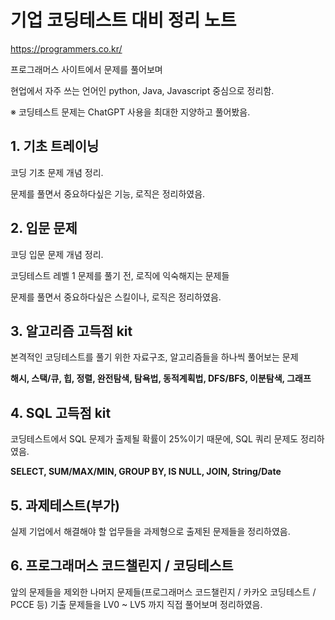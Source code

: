 # 기업 코딩테스트 대비 정리 노트

https://programmers.co.kr/

프로그래머스 사이트에서 문제를 풀어보며

현업에서 자주 쓰는 언어인 python, Java, Javascript 중심으로 정리함.

※ 코딩테스트 문제는 ChatGPT 사용을 최대한 지양하고 풀어봤음.

## 1. 기초 트레이닝

코딩 기초 문제 개념 정리.

문제를 풀면서 중요하다싶은 기능, 로직은 정리하였음.


## 2. 입문 문제

코딩 입문 문제 개념 정리.

코딩테스트 레벨 1 문제를 풀기 전, 로직에 익숙해지는 문제들

문제를 풀면서 중요하다싶은 스킬이나, 로직은 정리하였음.

## 3. 알고리즘 고득점 kit

본격적인 코딩테스트를 풀기 위한 자료구조, 알고리즘들을 하나씩 풀어보는 문제

**해시, 스택/큐, 힙, 정렬, 완전탐색, 탐욕법, 동적계획법, DFS/BFS, 이분탐색, 그래프**

## 4. SQL 고득점 kit

코딩테스트에서 SQL 문제가 출제될 확률이 25%이기 때문에, SQL 쿼리 문제도 정리하였음.

**SELECT, SUM/MAX/MIN, GROUP BY, IS NULL, JOIN, String/Date**

## 5. 과제테스트(부가)

실제 기업에서 해결해야 할 업무들을 과제형으로 출제된 문제들을 정리하였음.

## 6. 프로그래머스 코드챌린지 / 코딩테스트

앞의 문제들을 제외한 나머지 문제들(프로그래머스 코드챌린지 / 카카오 코딩테스트 / PCCE 등) 
기출 문제들을 LV0 ~ LV5 까지 직접 풀어보며 정리하였음.

